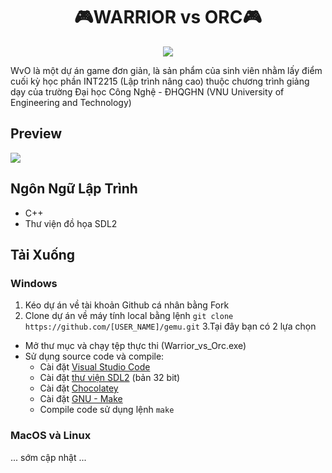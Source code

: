 <h1 align="center">
  🎮WARRIOR vs ORC🎮
</h1>

<div align="center">

![](https://img.shields.io/github/last-commit/TaiZuon/gemu/main)

</div>

<td align="center">
      WvO là một dự án game đơn giản, là sản phẩm của sinh viên nhằm lấy điểm cuối kỳ học phần INT2215 (Lập trình nâng cao) thuộc chương trình giảng dạy của trường Đại học Công Nghệ - ĐHQGHN (VNU University of Engineering and Technology) 
</td>

## Preview

![](https://github.com/TaiZuon/gemu/blob/main/assets/ScreenShots/demo.gif)

## Ngôn Ngữ Lập Trình

- C++
- Thư viện đồ họa SDL2

## Tải Xuống

### Windows
1. Kéo dự án về tài khoản Github cá nhân bằng Fork
2. Clone dự án về máy tính local bằng lệnh `git clone https://github.com/[USER_NAME]/gemu.git`
3.Tại đây bạn có 2 lựa chọn 
  - Mở thư mục và chạy tệp thực thi (Warrior_vs_Orc.exe)
  - Sử dụng source code và compile:
    + Cài đặt [Visual Studio Code](https://code.visualstudio.com/download) 
    + Cài đặt [thư viện SDL2](https://lazyfoo.net/tutorials/SDL/01_hello_SDL/index.php) (bản 32 bit)
    + Cài đặt [Chocolatey](https://chocolatey.org/install)
    + Cài đặt [GNU - Make](https://community.chocolatey.org/packages/make) 
    + Compile code sử dụng lệnh `make`

### MacOS và Linux
... sớm cập nhật ...


